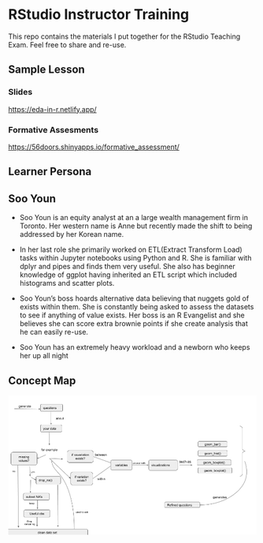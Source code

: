 
# RStudio Instructor Training

This repo contains the materials I put together for the RStudio Teaching
Exam. Feel free to share and re-use.

## Sample Lesson

### Slides

<https://eda-in-r.netlify.app/>

### Formative Assesments

<https://56doors.shinyapps.io/formative_assessment/>

## Learner Persona

## Soo Youn

  - Soo Youn is an equity analyst at an a large wealth management firm
    in Toronto. Her western name is Anne but recently made the shift to
    being addressed by her Korean name.

  - In her last role she primarily worked on ETL(Extract Transform Load)
    tasks within Jupyter notebooks using Python and R. She is familiar
    with dplyr and pipes and finds them very useful. She also has
    beginner knowledge of ggplot having inherited an ETL script which
    included histograms and scatter plots.

  - Soo Youn’s boss hoards alternative data believing that nuggets gold
    of exists within them. She is constantly being asked to assess the
    datasets to see if anything of value exists. Her boss is an R
    Evangelist and she believes she can score extra brownie points if
    she create analysis that he can easily re-use.

  - Soo Youn has an extremely heavy workload and a newborn who keeps her
    up all night

## Concept Map

![EDA Concept Map](EDAconceptmap.png)
